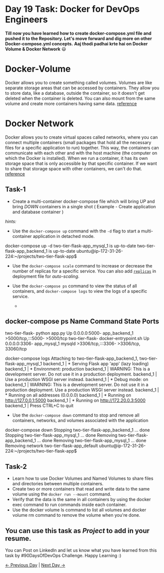 # Day 19 Task: Docker for DevOps Engineers

**Till now you have learned how to create docker-compose.yml file and pushed it to the Repository. Let's move forward and dig more on other Docker-compose.yml concepts.**
**Aaj thodi padhai krte hai on Docker Volume & Docker Network** 😃

# Docker-Volume

Docker allows you to create something called volumes. Volumes are like separate storage areas that can be accessed by containers. They allow you to store data, like a database, outside the container, so it doesn't get deleted when the container is deleted.
You can also mount from the same volume and create more containers having same data.
[reference](https://docs.docker.com/storage/volumes/)

# Docker Network

Docker allows you to create virtual spaces called networks, where you can connect multiple containers (small packages that hold all the necessary files for a specific application to run) together. This way, the containers can communicate with each other and with the host machine (the computer on which the Docker is installed).
When we run a container, it has its own storage space that is only accessible by that specific container. If we want to share that storage space with other containers, we can't do that. [reference](https://docs.docker.com/network/)

## Task-1

- Create a multi-container docker-compose file which will bring _UP_ and bring _DOWN_ containers in a single shot ( Example - Create application and database container )

_hints:_

- Use the `docker-compose up` command with the `-d` flag to start a multi-container application in detached mode.

docker-compose up -d
two-tier-flask-app_mysql_1 is up-to-date
two-tier-flask-app_backend_1 is up-to-date
ubuntu@ip-172-31-26-224:~/projects/two-tier-flask-app$


- Use the `docker-compose scale` command to increase or decrease the number of replicas for a specific service. You can also add [`replicas`](https://stackoverflow.com/questions/63408708/how-to-scale-from-within-docker-compose-file) in deployment file for _auto-scaling_.


- Use the `docker-compose ps` command to view the status of all containers, and `docker-compose logs` to view the logs of a specific service.

  -
docker-compose ps
          Name                     Command           State            Ports
------------------------------------------------------------------------------------
two-tier-flask-            python app.py             Up      0.0.0.0:5000-
app_backend_1                                                >5000/tcp,:::5000-
                                                             >5000/tcp
two-tier-flask-            docker-entrypoint.sh      Up      0.0.0.0:3306-
app_mysql_1                mysqld                            >3306/tcp,:::3306-
                                                             >3306/tcp, 33060/tcp
                                                             
                                                             
docker-compose logs
Attaching to two-tier-flask-app_backend_1, two-tier-flask-app_mysql_1
backend_1  |  * Serving Flask app 'app' (lazy loading)
backend_1  |  * Environment: production
backend_1  |    WARNING: This is a development server. Do not use it in a production deployment.
backend_1  |    Use a production WSGI server instead.
backend_1  |  * Debug mode: on
backend_1  | WARNING: This is a development server. Do not use it in a production deployment. Use a production WSGI server instead.
backend_1  |  * Running on all addresses (0.0.0.0)
backend_1  |  * Running on http://127.0.0.1:5000
backend_1  |  * Running on http://172.20.0.3:5000
backend_1  | Press CTRL+C to quit



- Use the `docker-compose down` command to stop and remove all containers, networks, and volumes associated with the application

docker-compose down
Stopping two-tier-flask-app_backend_1 ... done
Stopping two-tier-flask-app_mysql_1   ... done
Removing two-tier-flask-app_backend_1 ... done
Removing two-tier-flask-app_mysql_1   ... done
Removing network two-tier-flask-app_default
ubuntu@ip-172-31-26-224:~/projects/two-tier-flask-app$



## Task-2

- Learn how to use Docker Volumes and Named Volumes to share files and directories between multiple containers.
- Create two or more containers that read and write data to the same volume using the `docker run --mount` command.
- Verify that the data is the same in all containers by using the docker exec command to run commands inside each container.
- Use the docker volume ls command to list all volumes and docker volume rm command to remove the volume when you're done.

## You can use this task as _Project_ to add in your resume.

You can Post on LinkedIn and let us know what you have learned from this task by #90DaysOfDevOps Challenge. Happy Learning :)

[← Previous Day](../day18/README.md) | [Next Day →](../day20/README.md)
